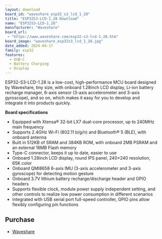 ```yaml
---
layout: download
board_id: "waveshare_esp32_s3_lcd_1_28"
title: "ESP32S3-LCD-1.28 Download"
name: "ESP32S3-LCD-1.28"
manufacturer: "Waveshare"
board_url:
 - "https://www.waveshare.com/esp32-s3-lcd-1.28.htm"
board_image: "waveshare_esp32s3_lcd_1_28.jpg"
date_added: 2024-04-17
family: esp32
features:
  - USB-C
  - Battery Charging
  - Display
---
```


ESP32-S3-LCD-1.28 is a low-cost, high-performance MCU board designed by Waveshare, tiny size, with onboard 1.28inch LCD display, Li-ion battery recharge manager, 6-axis sensor (3-axis accelerometer and 3-axis gyroscope), and so on, which makes it easy for you to develop and integrate it into products quickly.

**Board specifications**

 - Equipped with Xtensa® 32-bit LX7 dual-core processor, up to 240MHz main frequency
 - Supports 2.4GHz Wi-Fi (802.11 b/g/n) and Bluetooth® 5 (BLE), with onboard antenna
 - Built in 512KB of SRAM and 384KB ROM, with onboard 2MB PSRAM and an external 16MB Flash memory
 - Type-C connector, keeps it up to date, easier to use
 - Onboard 1.28inch LCD display, round IPS panel, 240×240 resolution, 65K color
 - Onboard QMI8658 6-axis IMU (3-axis accelerometer and 3-axis gyroscope) for detecting motion gesture
 - Onboard 3.7V lithium battery recharge/discharge header and GPIO headers
 - Supports flexible clock, module power supply independent setting, and other controls to realize low power consumption in different scenarios
 - Integrated with USB serial port full-speed controller, GPIO pins allow flexibly configuring pin functions

## Purchase
* [Waveshare](https://www.waveshare.com/esp32-s3-lcd-1.28.htm)
